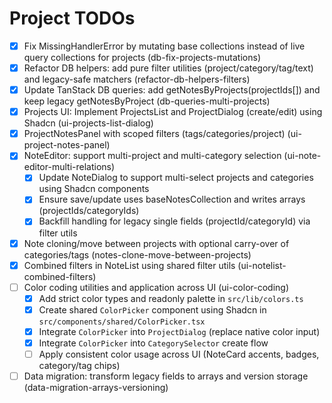 # Project TODOs

- [x] Fix MissingHandlerError by mutating base collections instead of live query collections for projects (db-fix-projects-mutations)
- [x] Refactor DB helpers: add pure filter utilities (project/category/tag/text) and legacy-safe matchers (refactor-db-helpers-filters)
- [x] Update TanStack DB queries: add getNotesByProjects(projectIds[]) and keep legacy getNotesByProject (db-queries-multi-projects)
- [x] Projects UI: Implement ProjectsList and ProjectDialog (create/edit) using Shadcn (ui-projects-list-dialog)
- [x] ProjectNotesPanel with scoped filters (tags/categories/project) (ui-project-notes-panel)
- [x] NoteEditor: support multi-project and multi-category selection (ui-note-editor-multi-relations)
  - [x] Update NoteDialog to support multi-select projects and categories using Shadcn components
  - [x] Ensure save/update uses baseNotesCollection and writes arrays (projectIds/categoryIds)
  - [x] Backfill handling for legacy single fields (projectId/categoryId) via filter utils
- [x] Note cloning/move between projects with optional carry-over of categories/tags (notes-clone-move-between-projects)
- [x] Combined filters in NoteList using shared filter utils (ui-notelist-combined-filters)
- [ ] Color coding utilities and application across UI (ui-color-coding)
  - [x] Add strict color types and readonly palette in `src/lib/colors.ts`
  - [x] Create shared `ColorPicker` component using Shadcn in `src/components/shared/ColorPicker.tsx`
  - [x] Integrate `ColorPicker` into `ProjectDialog` (replace native color input)
  - [x] Integrate `ColorPicker` into `CategorySelector` create flow
  - [ ] Apply consistent color usage across UI (NoteCard accents, badges, category/tag chips)
- [ ] Data migration: transform legacy fields to arrays and version storage (data-migration-arrays-versioning)
